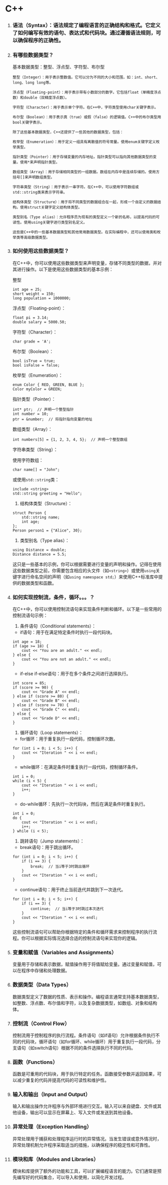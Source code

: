 # C++

1. ### 语法（Syntax）：语法规定了编程语言的正确结构和格式。它定义了如何编写有效的语句、表达式和代码块。通过遵循语法规则，可以确保程序的正确性。

2. ### 有哪些数据类型？

   基本数据类型：整型、浮点型、字符型、布尔型

   ```
   整型（Integer）：用于表示整数值。它可以分为不同的大小和范围，如：int、short、long、long long等。
   
   浮点型（Floating-point）：用于表示带有小数部分的数字。它包括float（单精度浮点数）和double（双精度浮点数）。
   
   字符型（Character）：用于表示单个字符。在C++中，字符类型使用char关键字表示。
   
   布尔型（Boolean）：用于表示真（true）或假（false）的逻辑值。C++中的布尔类型用bool关键字表示。
   
   除了这些基本数据类型，C++还提供了一些其他的数据类型，包括：
   
   枚举型（Enumeration）：用于定义一组具有离散值的符号常量。使用enum关键字定义枚举类型。
   
   指针类型（Pointer）：用于存储变量的内存地址。指针类型可以指向其他数据类型的变量。使用*来声明指针类型。
   
   数组类型（Array）：用于存储相同类型的一组数据。数组在内存中是连续存储的。使用方括号[]来声明数组类型。
   
   字符串类型（String）：用于表示一串字符。在C++中，可以使用字符数组或std::string类来表示字符串。
   
   结构体类型（Structure）：用于将不同类型的数据组合在一起，形成一个自定义的数据结构。使用struct关键字定义结构体类型。
   
   类型别名（Type alias）：允许程序员为现有的类型定义一个新的名称，以提高代码的可读性。使用using关键字进行类型别名定义。
   
   这些是C++中的一些基本数据类型和其他常用数据类型。在实际编程中，还可以使用类和枚举类等高级数据类型。
   ```

3. ### 如何使用这些数据类型？

   在C++中，你可以使用这些数据类型来声明变量，存储不同类型的数据，并对其进行操作。以下是使用这些数据类型的基本示例：

   整型

   ```
   int age = 25;
   short weight = 150;
   long population = 1000000;
   ```

   浮点型（Floating-point）：

   ```
   float pi = 3.14;
   double salary = 5000.50;
   ```

   字符型（Character）：

   ```
   char grade = 'A';
   ```

   布尔型（Boolean）：

   ```
   bool isTrue = true;
   bool isFalse = false;
   ```

   枚举型（Enumeration）：

   ```
   enum Color { RED, GREEN, BLUE };
   Color myColor = GREEN;
   ```

   指针类型（Pointer）：

   ```
   int* ptr;  // 声明一个整型指针
   int number = 10;
   ptr = &number;  // 将指针指向变量的地址
   ```

   数组类型（Array）：

   ```
   int numbers[5] = {1, 2, 3, 4, 5};  // 声明一个整型数组
   ```

   字符串类型（String）：

   使用字符数组：

   ```
   char name[] = "John";
   ```

   或使用`std::string`类：

   ```
   include <string>
   std::string greeting = "Hello";
   ```

   1. 结构体类型（Structure）：

   ```
   struct Person {
       std::string name;
       int age;
   };
   Person person1 = {"Alice", 30};
   ```

   1. 类型别名（Type alias）：

   ```
   using Distance = double;
   Distance distance = 5.5;
   ```

   这只是一些基本的示例，你可以根据需要进行变量的声明和操作。记得在使用这些数据类型之前，你需要包含相应的头文件（如`<string>`）或使用`using`关键字进行命名空间的声明（如`using namespace std;`）来使用C++标准库中提供的数据类型和函数。

4. ### 如何实现控制流，条件，循环。。。？

   在C++中，你可以使用控制流语句来实现条件判断和循环。以下是一些常用的控制流语句示例：

   1. 条件语句（Conditional statements）：

   - if语句：用于在满足特定条件时执行一段代码块。

   ```
   int age = 18;
   if (age >= 18) {
       cout << "You are an adult." << endl;
   } else {
       cout << "You are not an adult." << endl;
   }
   ```

   - if-else if-else语句：用于在多个条件之间进行选择执行。

   ```
   int score = 85;
   if (score >= 90) {
       cout << "Grade A" << endl;
   } else if (score >= 80) {
       cout << "Grade B" << endl;
   } else if (score >= 70) {
       cout << "Grade C" << endl;
   } else {
       cout << "Grade D" << endl;
   }
   ```

   1. 循环语句（Loop statements）：

   - for循环：用于重复执行一段代码，控制循环次数。

   ```
   for (int i = 0; i < 5; i++) {
       cout << "Iteration " << i << endl;
   }
   ```

   - while循环：在满足条件时重复执行一段代码，控制循环条件。

   ```
   int i = 0;
   while (i < 5) {
       cout << "Iteration " << i << endl;
       i++;
   }
   ```

   - do-while循环：先执行一次代码块，然后在满足条件时重复执行。

   ```
   int i = 0;
   do {
       cout << "Iteration " << i << endl;
       i++;
   } while (i < 5);
   ```

   1. 跳转语句（Jump statements）：

   - break语句：用于跳出循环。

   ```
   for (int i = 0; i < 5; i++) {
       if (i == 3) {
           break;  // 当i等于3时跳出循环
       }
       cout << "Iteration " << i << endl;
   }
   ```

   - continue语句：用于终止当前迭代并跳到下一次迭代。

   ```
   for (int i = 0; i < 5; i++) {
       if (i == 3) {
           continue;  // 当i等于3时跳过本次迭代
       }
       cout << "Iteration " << i << endl;
   }
   ```

   这些控制流语句可以帮助你根据特定的条件和循环需求来控制程序的执行流程。你可以根据实际情况选择合适的控制流语句来实现你的逻辑。

5. ### 变量和赋值（Variables and Assignments）

   变量用于存储和表示数据，赋值操作用于将值赋给变量。通过变量和赋值，可以在程序中存储和处理数据。

6. ### 数据类型（Data Types）

   数据类型定义了数据的性质、表示和操作。编程语言通常支持基本数据类型，如整数、浮点数、布尔值和字符，以及复杂数据类型，如数组、对象和结构体。

7. ### 控制流（Control Flow）

   控制流用于控制程序的执行流程。条件语句（如if语句）允许根据条件执行不同的代码块，循环语句（如for循环、while循环）用于重复执行一段代码，分支语句（如switch语句）根据不同的条件选择执行不同的代码。

8. ### 函数（Functions）

   函数是可重用的代码块，用于执行特定的任务。函数接受参数并返回结果，可以减少重复的代码并提高代码的可读性和维护性。

9. ### 输入和输出（Input and Output）

   输入和输出操作允许程序与外部环境进行交互。输入可以来自键盘、文件或其他设备，输出可以显示在屏幕上、写入文件或发送到其他设备。

10. ### 异常处理（Exception Handling）

    异常处理用于捕获和处理程序运行时的异常情况。当发生错误或意外情况时，异常处理机制允许程序采取适当的措施，以确保程序的稳定性和可靠性。

11. ### 模块和库（Modules and Libraries）

    模块和库提供了额外的功能和工具，可以扩展编程语言的能力。它们通常是预先编写好的代码集合，可以导入和使用，以简化开发过程。